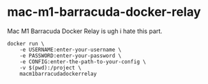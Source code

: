 # mac-m1-barracuda-docker-relay
Mac M1 Barracuda Docker Relay is ugh i hate this part.


```
docker run \
    -e USERNAME:enter-your-username \
    -e PASSWORD:enter-your-password \
    -e CONFIG:enter-the-path-to-your-config \
    -v $(pwd):/project \
    macm1barracudadockerrelay
```

